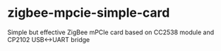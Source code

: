 # zigbee-mpcie-simple-card

Simple but effective ZigBee mPCIe card based on CC2538 module and CP2102 USB<->UART bridge
